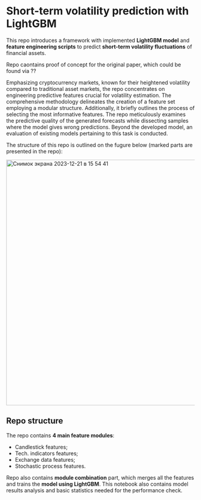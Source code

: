 # Short-term volatility prediction with LightGBM
This repo introduces a framework with implemented **LightGBM model** and **feature engineering scripts** to predict **short-term volatility fluctuations** of financial assets.

Repo caontains proof of concept for the original paper, which could be found via ??

Emphasizing cryptocurrency markets, known for their heightened volatility compared to traditional asset markets, the repo concentrates on engineering predictive features crucial for volatility estimation. The comprehensive methodology delineates the creation of a feature set employing a modular structure. Additionally, it briefly outlines the process of selecting the most informative features. The repo meticulously examines the predictive quality of the generated forecasts while dissecting samples where the model gives wrong predictions. Beyond the developed model, an evaluation of existing models pertaining to this task is conducted.

The structure of this repo is outlined on the fugure below (marked parts are presented in the repo):

<img width="657" alt="Снимок экрана 2023-12-21 в 15 54 41" src="https://github.com/AlexanderShulzhenko/Short-term-Volatility-Prediction/assets/80621503/82c234fb-60df-4627-ae98-c39ed3681007">

## Repo structure

The repo contains **4 main feature modules**:
- Candlestick features;
- Tech. indicators features;
- Exchange data features;
- Stochastic process features.

Repo also contains **module combination** part, which merges all the features and trains the **model using LightGBM**. This notebook also contains model results analysis and basic statistics needed for the performance check. 
